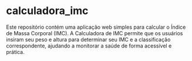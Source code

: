 # calculadora_imc
Este repositório contém uma aplicação web simples para calcular o Índice de Massa Corporal (IMC). A Calculadora de IMC permite que os usuários insiram seu peso e altura para determinar seu IMC e a classificação correspondente, ajudando a monitorar a saúde de forma acessível e prática.
